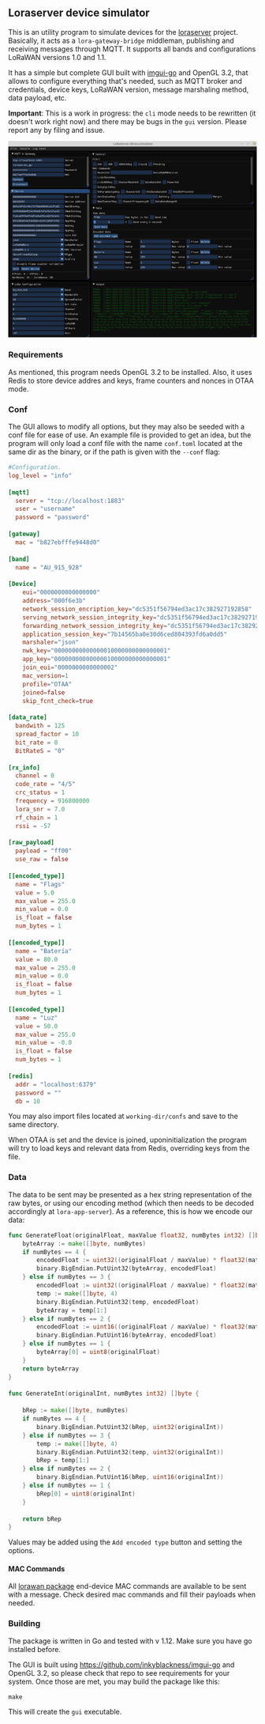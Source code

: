 ## Loraserver device simulator

This is an utility program to simulate devices for the [loraserver](https://loraserver.io) project.  Basically, it acts as a `lora-gateway-bridge` middleman, publishing and receiving messages through MQTT.
It supports all bands and configurations LoRaWAN versions 1.0 and 1.1.  

It has a simple but complete GUI built with [imgui-go](https://github.com/inkyblackness/imgui-go) and OpenGL 3.2, that allows to configure everything that's needed, such as MQTT broker and credentials, device keys, LoRaWAN version, message marshaling method, data payload, etc.

**Important**: This is a work in progress: the `cli` mode needs to be rewritten (it doesn't work right now) and there may be bugs in the `gui` version. Please report any by filing and issue.

![](images/new-gui.png?raw=true)

### Requirements

As mentioned, this program needs OpenGL 3.2 to be installed. Also, it uses Redis to store device addres and keys, frame counters and nonces in OTAA mode.

### Conf

The GUI allows to modify all options, but they may also be seeded with a conf file for ease of use. An example file is provided to get an idea, but the program will only load a conf file with the name `conf.toml` located at the same dir as the binary, or if the path is given with the `--conf` flag:

```toml
#Configuration.
log_level = "info"

[mqtt]
  server = "tcp://localhost:1883"
  user = "username"
  password = "password"

[gateway]
  mac = "b827ebfffe9448d0"

[band]
  name = "AU_915_928"

[Device]
	eui="0000000000000000"
	address="000f6e3b"
	network_session_encription_key="dc5351f56794ed3ac17c382927192858"
	serving_network_session_integrity_key="dc5351f56794ed3ac17c382927192858"
	forwarding_network_session_integrity_key="dc5351f56794ed3ac17c382927192858"
	application_session_key="7b14565ba0e30d6ced804393fd6a0dd5"
	marshaler="json"
	nwk_key="00000000000000010000000000000001"
	app_key="00000000000000010000000000000001"
	join_eui="0000000000000002"
	mac_version=1
	profile="OTAA"
	joined=false
	skip_fcnt_check=true

[data_rate]
  bandwith = 125
  spread_factor = 10
  bit_rate = 0
  BitRateS = "0"

[rx_info]
  channel = 0
  code_rate = "4/5"
  crc_status = 1
  frequency = 916800000
  lora_snr = 7.0
  rf_chain = 1
  rssi = -57

[raw_payload]
  payload = "ff00"
  use_raw = false

[[encoded_type]]
  name = "Flags"
  value = 5.0
  max_value = 255.0
  min_value = 0.0
  is_float = false
  num_bytes = 1

[[encoded_type]]
  name = "Batería"
  value = 80.0
  max_value = 255.0
  min_value = 0.0
  is_float = false
  num_bytes = 1

[[encoded_type]]
  name = "Luz"
  value = 50.0
  max_value = 255.0
  min_value = -0.0
  is_float = false
  num_bytes = 1

[redis]
  addr = "localhost:6379"
  password = ""
  db = 10
```
You may also import files located at `working-dir/confs` and save to the same directory.

When OTAA is set and the device is joined, uponinitialization the program will try to load keys and relevant data from Redis, overriding keys from the file.

### Data

The data to be sent may be presented as a hex string representation of the raw bytes, or using our encoding method (which then needs to be decoded accordingly at `lora-app-server`). As a reference, this is how we encode our data:

```go
func GenerateFloat(originalFloat, maxValue float32, numBytes int32) []byte {
	byteArray := make([]byte, numBytes)
	if numBytes == 4 {
		encodedFloat := uint32((originalFloat / maxValue) * float32(math.Pow(2, 31)))
		binary.BigEndian.PutUint32(byteArray, encodedFloat)
	} else if numBytes == 3 {
		encodedFloat := uint32((originalFloat / maxValue) * float32(math.Pow(2, 23)))
		temp := make([]byte, 4)
		binary.BigEndian.PutUint32(temp, encodedFloat)
		byteArray = temp[1:]
	} else if numBytes == 2 {
		encodedFloat := uint16((originalFloat / maxValue) * float32(math.Pow(2, 15)))
		binary.BigEndian.PutUint16(byteArray, encodedFloat)
	} else if numBytes == 1 {
		byteArray[0] = uint8(originalFloat)
	}
	return byteArray
}

func GenerateInt(originalInt, numBytes int32) []byte {

	bRep := make([]byte, numBytes)
	if numBytes == 4 {
		binary.BigEndian.PutUint32(bRep, uint32(originalInt))
	} else if numBytes == 3 {
		temp := make([]byte, 4)
		binary.BigEndian.PutUint32(temp, uint32(originalInt))
		bRep = temp[1:]
	} else if numBytes == 2 {
		binary.BigEndian.PutUint16(bRep, uint16(originalInt))
	} else if numBytes == 1 {
		bRep[0] = uint8(originalInt)
	}

	return bRep
}
```

Values may be added using the `Add encoded type` button and setting the options.

#### MAC Commands

All [lorawan package](https://github.com/brocaar/lorawan) end-device MAC commands are available to be sent with a message. Check desired mac commands and fill their payloads when needed.

### Building

The package is written in Go and tested with v 1.12. Make sure you have go installed before.  

The GUI is built using https://github.com/inkyblackness/imgui-go and OpenGL 3.2, so please check that repo to see requirements for your system. Once those are met, you may build the package like this: 

```
make
```

This will create the `gui` executable.